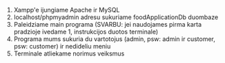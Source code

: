 1. Xampp'e ijungiame Apache ir MySQL
2. localhost/phpmyadmin adresu sukuriame foodApplicationDb duombaze
3. Paleidziame main programa (SVARBU: jei naudojames pirma karta pradzioje ivedame 1, instrukcijos duotos terminale)
4. Programa mums sukuria du vartotojus (admin, psw: admin ir customer, psw: customer) ir nedideliu meniu
5. Terminale atliekame norimus veiksmus